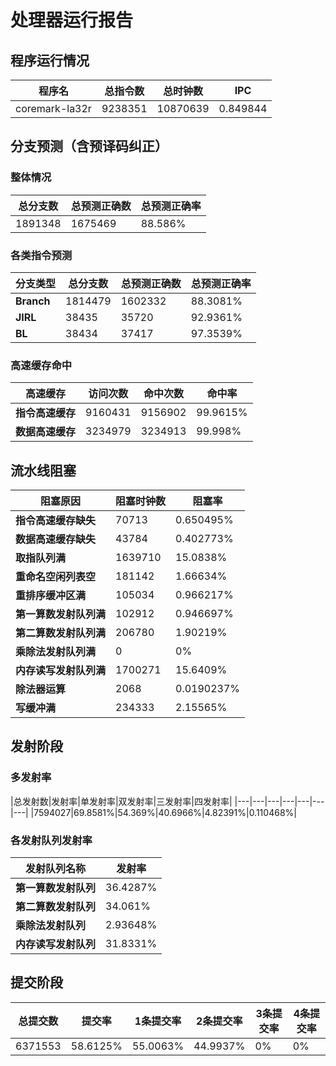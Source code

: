 # 处理器运行报告
## 程序运行情况
|程序名|总指令数|总时钟数|IPC|
|---|---|---|---|
|coremark-la32r|9238351|10870639|0.849844|

## 分支预测（含预译码纠正）
### 整体情况
|总分支数|总预测正确数|总预测正确率|
|---|---|---|
|1891348|1675469|88.586%|

### 各类指令预测
|分支类型|总分支数|总预测正确数|总预测正确率|
|---|---|---|---|
|**Branch**| 1814479 | 1602332 | 88.3081%|
|**JIRL**| 38435 | 35720 | 92.9361%|
|**BL**| 38434 | 37417 | 97.3539%|

### 高速缓存命中
|高速缓存|访问次数|命中次数|命中率|
|---|---|---|---|
|**指令高速缓存**| 9160431 | 9156902 | 99.9615%|
|**数据高速缓存**| 3234979 | 3234913 | 99.998%|
## 流水线阻塞
|阻塞原因|阻塞时钟数|阻塞率|
|---|---|---|
|**指令高速缓存缺失**| 70713 | 0.650495%|
|**数据高速缓存缺失**| 43784 | 0.402773%|
|**取指队列满**| 1639710 | 15.0838%|
|**重命名空闲列表空**|181142 | 1.66634%|
|**重排序缓冲区满**|105034 | 0.966217%|
|**第一算数发射队列满**|102912 | 0.946697%|
|**第二算数发射队列满**|206780 | 1.90219%|
|**乘除法发射队列满**|0 | 0%|
|**内存读写发射队列满**|1700271 | 15.6409%|
|**除法器运算**|2068 | 0.0190237%|
|**写缓冲满**|234333 | 2.15565%|

## 发射阶段
### 多发射率
|总发射数|发射率|单发射率|双发射率|三发射率|四发射率|
|---|---|---|---|---|---|---|
|7594027|69.8581%|54.369%|40.6966%|4.82391%|0.110468%|

### 各发射队列发射率
|发射队列名称|发射率|
|---|---|
|**第一算数发射队列**|36.4287%|
|**第二算数发射队列**|34.061%|
|**乘除法发射队列**|2.93648%|
|**内存读写发射队列**|31.8331%|

## 提交阶段
|总提交数|提交率|1条提交率|2条提交率|3条提交率|4条提交率|
|---|---|---|---|---|---|
|6371553|58.6125%|55.0063%|44.9937%|0%|0%|
